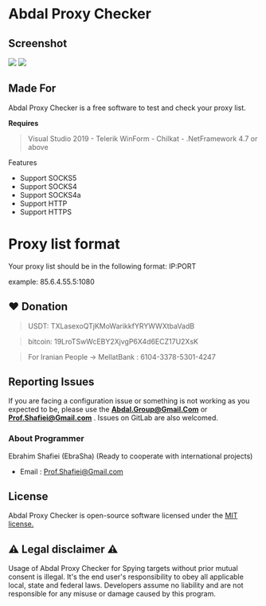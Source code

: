 # Abdal Proxy Checker



## Screenshot

![](abdal-proxy-checker.jpg)
![](https://github.com/abdal-security-group/abdal-ftp-bruteforce/blob/main/img/abdal-proxy-checker.jpg)




## Made For

Abdal Proxy Checker is a free software to test and check your proxy list.


**Requires**
> Visual Studio 2019 - Telerik WinForm - Chilkat - .NetFramework 4.7 or above
>


Features

- Support SOCKS5
- Support SOCKS4
- Support SOCKS4a
- Support HTTP
- Support HTTPS
 
# Proxy list format
Your proxy list should be in the following format:
IP:PORT

example: 85.6.4.55.5:1080

## ❤️ Donation
> USDT:      TXLasexoQTjKMoWarikkfYRYWWXtbaVadB

> bitcoin:   19LroTSwWcEBY2XjvgP6X4d6ECZ17U2XsK

> For Iranian People -> MellatBank : 6104-3378-5301-4247


## Reporting Issues

If you are facing a configuration issue or something is not working as you expected to be, please use the **Abdal.Group@Gmail.Com** or **Prof.Shafiei@Gmail.com** . Issues on GitLab are also welcomed.




### About Programmer
Ebrahim Shafiei (EbraSha) (Ready to cooperate with international projects)
- Email : Prof.Shafiei@Gmail.com


## License
Abdal Proxy Checker is open-source software licensed under the [MIT license.](https://choosealicense.com/licenses/mit/)


## ⚠️ Legal disclaimer ⚠️

Usage of Abdal Proxy Checker for Spying targets without prior mutual consent is illegal. It's the end user's responsibility to obey all applicable local, state and federal laws. Developers assume no liability and are not responsible for any misuse or damage caused by this program.



